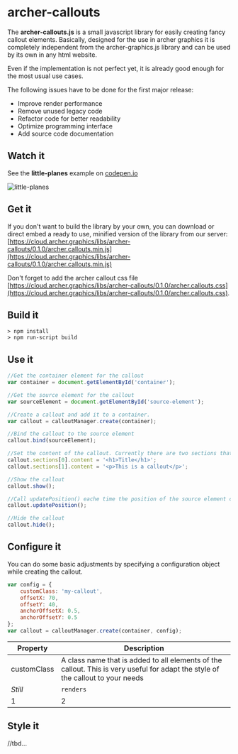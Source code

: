 # archer-callouts

The **archer-callouts.js** is a small javascript library for easily creating fancy callout elements. 
Basically, designed for the use in archer graphics it is completely independent from the archer-graphics.js library and can be used by its own in any html website.

Even if the implementation is not perfect yet, it is already good enough for the most usual use cases. 

The following issues have to be done for the first major release:
-	Improve render performance
-	Remove unused legacy code
-	Refactor code for better readability
-	Optimize programming interface
-	Add source code documentation

## Watch it

See the **little-planes** example on [codepen.io](https://codepen.io/archer-graphics/pen/BxjmmX)

![little-planes](examples/little-planes/assets/screenshot_01.png)

## Get it
If you don't want to build the library by your own, you can download or direct embed a ready to use, minified version of the library from our server: [https://cloud.archer.graphics/libs/archer-callouts/0.1.0/archer.callouts.min.js](https://cloud.archer.graphics/libs/archer-callouts/0.1.0/archer.callouts.min.js)

Don't forget to add the archer callout css file [https://cloud.archer.graphics/libs/archer-callouts/0.1.0/archer.callouts.css](https://cloud.archer.graphics/libs/archer-callouts/0.1.0/archer.callouts.css).

## Build it
```
> npm install
> npm run-script build
```

## Use it

```javascript
//Get the container element for the callout
var container = document.getElementById('container');

//Get the source element for the callout
var sourceElement = document.getElementById('source-element');

//Create a callout and add it to a container.
var callout = calloutManager.create(container);

//Bind the callout to the source element
callout.bind(sourceElement);

//Set the content of the callout. Currently there are two sections that can //be set separately. Use html to format your content to your needs.
callout.sections[0].content = '<h1>Title</h1>';
callout.sections[1].content = '<p>This is a callout</p>';

//Show the callout
callout.show();

//Call updatePosition() eache time the position of the source element changes
callout.updatePosition();

//Hide the callout
callout.hide();
```
## Configure it

You can do some basic adjustments by specifying a configuration
object while creating the callout.

```javascript
var config = {
    customClass: 'my-callout',
    offsetX: 70,
    offsetY: 40,
    anchorOffsetX: 0.5,
    anchorOffsetY: 0.5
};
var callout = calloutManager.create(container, config);
```

| Property | Description | 
| --- | --- | 
| customClass | A class name that is added to all elements of the callout. This is very useful for adapt the style of the callout to your needs |
*Still* | `renders` | **nicely**
1 | 2 | 3

## Style it
//tbd...